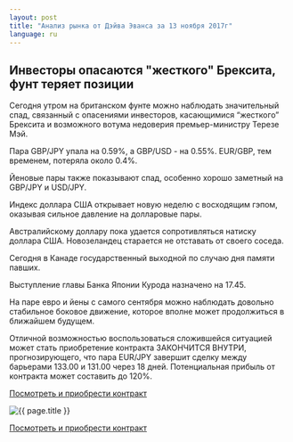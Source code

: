 ```yaml
---
layout: post
title: "Анализ рынка от Дэйва Эванса за 13 ноября 2017г"
language: ru
---
```

## Инвесторы опасаются "жесткого" Брексита, фунт теряет позиции

Сегодня утром на британском фунте можно наблюдать значительный спад, связанный с опасениями инвесторов, касающимися “жесткого” Брексита и возможного вотума недоверия премьер-министру Терезе Мэй.

Пара  GBP/JPY упала на 0.59%, а GBP/USD - на 0.55%. EUR/GBP, тем временем, потеряла около 0.4%.

Йеновые пары также показывают спад, особенно хорошо заметный на GBP/JPY и USD/JPY.

Индекс доллара США открывает новую неделю с восходящим гэпом, оказывая сильное давление на долларовые пары.

Австралийскому доллару пока удается сопротивляться натиску доллара США. Новозеландец старается не отставать от своего соседа.
 
 
Сегодня в Канаде государственный выходной по случаю дня памяти павших.

Выступление главы Банка Японии Курода назначено на 17.45.
 
 
На паре евро и йены с самого сентября можно наблюдать довольно стабильное боковое движение, которое вполне может продолжиться в ближайшем будущем.

Отличной возможностью воспользоваться сложившейся ситуацией может стать приобретение контракта ЗАКОНЧИТСЯ ВНУТРИ, прогнозирующего, что пара EUR/JPY завершит сделку между барьерами 133.00 и 131.00 через 18 дней. Потенциальная прибыль от контракта может составить до 120%.

<a href="http://record.binary.com/_bivVDfg8lHux76XffYA0JmNd7ZgqdRLk/1/market=forex&underlying=frxEURJPY&formname=endsinout&duration_amount=18&duration_units=d&amount=10&amount_type=payout&expiry_type=duration&barrier_high=133&barrier_low=131&s=1&t=AGAo0wZxiuWVUSIZnKLQvZ0co5lt24DG" target="_blank">Посмотреть и приобрести контракт</a>

<img src="{{ site.url }}/images/nov/ru-13-nov-17.png" alt="{{ page.title }}"  title="{{ page.title }}">

<a href="%LINK%%?https://www.binary.com/d/trade.cgi?market=forex&underlying=frxEURJPY&formname=endsinout&duration_amount=18&duration_units=d&amount=10&amount_type=payout&expiry_type=duration&barrier_high=133&barrier_low=131&s=1&t=AGAo0wZxiuWVUSIZnKLQvZ0co5lt24DG" target="_blank">Посмотреть и приобрести контракт</a>